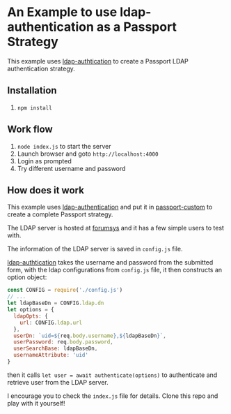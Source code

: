# An Example to use ldap-authentication as a Passport Strategy

This example uses [ldap-authtication](https://github.com/shaozi/ldap-authentication) to create a Passport LDAP authentication strategy.

## Installation

1. `npm install`

## Work flow

1. `node index.js` to start the server
1. Launch browser and goto `http://localhost:4000`
1. Login as prompted
1. Try different username and password

## How does it work

This example uses [ldap-authentication](https://github.com/shaozi/ldap-authentication) and put it in [passport-custom](https://github.com/mbell8903/passport-custom/blob/master/test/strategy.test.js) to create
a complete Passport strategy.

The LDAP server is hosted at [forumsys](https://www.forumsys.com/tutorials/integration-how-to/ldap/online-ldap-test-server/) and it has a few simple
users to test with.

The information of the LDAP server is saved in `config.js` file.

[ldap-authtication](https://github.com/shaozi/ldap-authentication) takes
the username and password from the submitted form, with the ldap configurations from `config.js` file, it then constructs an option object:

```javascript
const CONFIG = require('./config.js')
// ...
let ldapBaseDn = CONFIG.ldap.dn
let options = {
  ldapOpts: {
    url: CONFIG.ldap.url
  },
  userDn: `uid=${req.body.username},${ldapBaseDn}`,
  userPassword: req.body.password,
  userSearchBase: ldapBaseDn,
  usernameAttribute: 'uid'
}
```

then it calls `let user = await authenticate(options)` to authenticate and
retrieve user from the LDAP server.

I encourage you to check the `index.js` file for details.
Clone this repo and play with it yourself!
